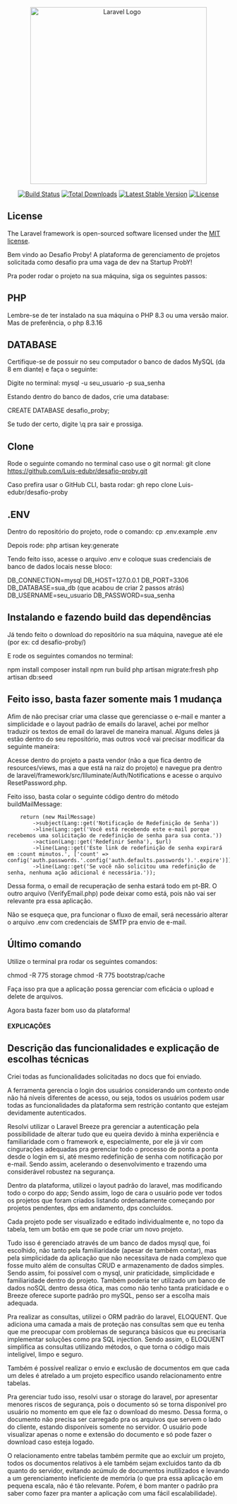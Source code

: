 <p align="center"><a href="https://laravel.com" target="_blank"><img src="https://raw.githubusercontent.com/laravel/art/master/logo-lockup/5%20SVG/2%20CMYK/1%20Full%20Color/laravel-logolockup-cmyk-red.svg" width="400" alt="Laravel Logo"></a></p>

<p align="center">
<a href="https://github.com/laravel/framework/actions"><img src="https://github.com/laravel/framework/workflows/tests/badge.svg" alt="Build Status"></a>
<a href="https://packagist.org/packages/laravel/framework"><img src="https://img.shields.io/packagist/dt/laravel/framework" alt="Total Downloads"></a>
<a href="https://packagist.org/packages/laravel/framework"><img src="https://img.shields.io/packagist/v/laravel/framework" alt="Latest Stable Version"></a>
<a href="https://packagist.org/packages/laravel/framework"><img src="https://img.shields.io/packagist/l/laravel/framework" alt="License"></a>
</p>

## License

The Laravel framework is open-sourced software licensed under the [MIT license](https://opensource.org/licenses/MIT).

Bem vindo ao Desafio Proby! A plataforma de gerenciamento de projetos solicitada como desafio pra uma vaga de dev na Startup ProbY!

Pra poder rodar o projeto na sua máquina, siga os seguintes passos:

## PHP

Lembre-se de ter instalado na sua máquina o PHP 8.3 ou uma versão maior. Mas de preferência, o php 8.3.16

## DATABASE

Certifique-se de possuir no seu computador o banco de dados MySQL (da 8 em diante) e faça o seguinte:

Digite no terminal: mysql -u seu_usuario -p sua_senha

Estando dentro do banco de dados, crie uma database:

CREATE DATABASE desafio_proby;

Se tudo der certo, digite \q pra sair e prossiga.

## Clone

Rode o seguinte comando no terminal caso use o git normal: git clone https://github.com/Luis-edubr/desafio-proby.git

Caso prefira usar o GitHub CLI, basta rodar: gh repo clone Luis-edubr/desafio-proby

## .ENV

Dentro do repositório do projeto, rode o comando: cp .env.example .env

Depois rode: php artisan key:generate

Tendo feito isso, acesse o arquivo .env e coloque suas credenciais de banco de dados locais nesse bloco:


DB_CONNECTION=mysql
DB_HOST=127.0.0.1
DB_PORT=3306
DB_DATABASE=sua_db (que acabou de criar 2 passos atrás)
DB_USERNAME=seu_usuario
DB_PASSWORD=sua_senha

## Instalando e fazendo build das dependências 

Já tendo feito o download do repositório na sua máquina, navegue até ele (por ex: cd desafio-proby/)

E rode os seguintes comandos no terminal:

npm install
composer install
npm run build
php artisan migrate:fresh
php artisan db:seed

## Feito isso, basta fazer somente mais 1 mudança

Afim de não precisar criar uma classe que gerenciasse o e-mail e manter a simplicidade e o layout padrão de emails do laravel,
achei por melhor traduzir os textos de email do laravel de maneira manual. Alguns deles já estão dentro do seu repositório,
mas outros você vai precisar modificar da seguinte maneira:

Acesse dentro do projeto a pasta vendor (não a que fica dentro de resources/views, mas a que está na raiz do projeto) e navegue
pra dentro de laravel/framework/src/Illuminate/Auth/Notifications e acesse o arquivo ResetPassword.php.

Feito isso, basta colar o seguinte código dentro do método buildMailMessage:

        return (new MailMessage)
            ->subject(Lang::get('Notificação de Redefinição de Senha'))
            ->line(Lang::get('Você está recebendo este e-mail porque recebemos uma solicitação de redefinição de senha para sua conta.'))
            ->action(Lang::get('Redefinir Senha'), $url)
            ->line(Lang::get('Este link de redefinição de senha expirará em :count minutos.', ['count' => config('auth.passwords.'.config('auth.defaults.passwords').'.expire')]))
            ->line(Lang::get('Se você não solicitou uma redefinição de senha, nenhuma ação adicional é necessária.'));

Dessa forma, o email de recuperação de senha estará todo em pt-BR. O outro arquivo (VerifyEmail.php) pode deixar como está, pois não vai ser relevante pra essa aplicação.

Não se esqueça que, pra funcionar o fluxo de email, será necessário alterar o arquivo .env com credenciais de SMTP pra envio de e-mail. 

## Último comando

Utilize o terminal pra rodar os seguintes comandos:

chmod -R 775 storage
chmod -R 775 bootstrap/cache

Faça isso pra que a aplicação possa gerenciar com eficácia o upload e delete de arquivos.

Agora basta fazer bom uso da plataforma!


#### EXPLICAÇÕES

## Descrição das funcionalidades e explicação de escolhas técnicas

Criei todas as funcionalidades solicitadas no docs que foi enviado.

A ferramenta gerencia o login dos usuários considerando um contexto onde não há níveis diferentes de acesso, ou seja,
todos os usuários podem usar todas as funcionalidades da plataforma sem restrição contanto que estejam devidamente autenticados.

Resolvi utilizar o Laravel Breeze pra gerenciar a autenticação pela possibilidade de alterar tudo que eu queira devido à minha experiência
e familiaridade com o framework e, especialmente, por ele já vir com cingurações adequadas pra gerenciar todo o processo de ponta a ponta
desde o login em si, até mesmo redefinição de senha com notificação por e-mail. Sendo assim, acelerando o desenvolvimento e trazendo uma 
considerável robustez na segurança.

Dentro da plataforma, utilizei o layout padrão do laravel, mas modificando todo o corpo do app; Sendo assim, logo de cara o usuário pode
ver todos os projetos que foram criados listando ordenadamente começando por projetos pendentes, dps em andamento, dps concluídos.

Cada projeto pode ser visualizado e editado individualmente e, no topo da tabela, tem um botão em que se pode criar um novo projeto.

Tudo isso é gerenciado através de um banco de dados mysql que, foi escolhido, não tanto pela familiaridade (apesar de também contar), mas
pela simplicidade da aplicação que não necessitava de nada complexo que fosse muito além de consultas CRUD e armazenamento de dados simples.
Sendo assim, foi possível com o mysql, unir praticidade, simplicidade e familiaridade dentro do projeto. Também poderia ter utilizado um banco
de dados noSQL dentro dessa ótica, mas como não tenho tanta praticidade e o Breeze oferece suporte padrão pro mySQL, penso ser a escolha mais adequada.

Pra realizar as consultas, utilizei o ORM padrão do laravel, ELOQUENT. Que adiciona uma camada a mais de proteção nas consultas sem que eu tenha que
me preocupar com problemas de segurança básicos que eu precisaria implementar soluções como pra SQL injection. Sendo assim, o ELOQUENT simplifica as 
consultas utilizando métodos, o que torna o código mais inteligível, limpo e seguro.

Também é possível realizar o envio e exclusão de documentos em que cada um deles é atrelado a um projeto específico usando relacionamento entre tabelas.

Pra gerenciar tudo isso, resolvi usar o storage do laravel, por apresentar menores riscos de segurança, pois o documento só se torna disponível pro usuário
no momento em que ele faz o download do mesmo. Dessa forma, o documento não precisa ser carregado pra os arquivos que servem o lado do cliente, estando disponíveis
somente no servidor. O usuário pode visualizar apenas o nome e extensão do documento e só pode fazer o download caso esteja logado.

O relacionamento entre tabelas também permite que ao excluir um projeto, todos os documentos relativos à ele também sejam excluidos tanto da db quanto do servidor, evitando
acúmulo de documentos inutilizados e levando a um gerenciamento ineficiente de memória (o que pra essa aplicação em pequena escala, não é tão relevante. Poŕem, é bom manter o padrão
pra saber como fazer pra manter a aplicação com uma fácil escalabilidade).

